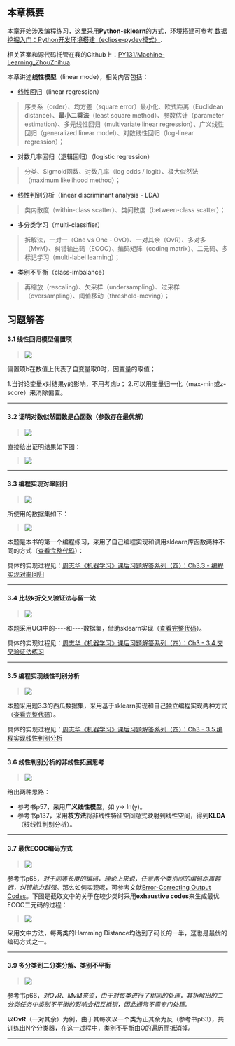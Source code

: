 ## 本章概要 ##
本章开始涉及编程练习，这里采用**Python-sklearn**的方式，环境搭建可参考[ 数据挖掘入门：Python开发环境搭建（eclipse-pydev模式）](http://blog.csdn.net/snoopy_yuan/article/details/61211639).

相关答案和源代码托管在我的Github上：[PY131/Machine-Learning_ZhouZhihua](https://github.com/PY131/Machine-Learning_ZhouZhihua).

本章讲述**线性模型**（linear mode），相关内容包括：

- 线性回归（linear regression）

> 序关系（order）、均方差（square error）最小化、欧式距离（Euclidean distance）、**最小二乘法**（least square method）、参数估计（parameter estimation）、多元线性回归（multivariate linear regression）、广义线性回归（generalized linear model）、对数线性回归（log-linear regression）；

- 对数几率回归（逻辑回归）（logistic regression）

> 分类、Sigmoid函数、对数几率（log odds / logit）、极大似然法（maximum likelihood method）；

- 线性判别分析（linear discriminant analysis - LDA）

> 类内散度（within-class scatter）、类间散度（between-class scatter）；

- 多分类学习（multi-classifier）

> 拆解法，一对一（One vs One - OvO）、一对其余（OvR）、多对多（MvM）、纠错输出码（ECOC）、编码矩阵（coding matrix）、二元码、多标记学习（multi-label learning）；

- 类别不平衡（class-imbalance）

> 再缩放（rescaling）、欠采样（undersampling）、过采样（oversampling）、阈值移动（threshold-moving）；



## 习题解答 ##

#### 3.1 线性回归模型偏置项 ####
> ![](Ch3/3.1.png)

偏置项b在数值上代表了自变量取0时，因变量的取值；

1.当讨论变量x对结果y的影响，不用考虑b；
2.可以用变量归一化（max-min或z-score）来消除偏置。

----

#### 3.2 证明对数似然函数是凸函数（参数存在最优解） ####
> ![](Ch3/3.2.png)

直接给出证明结果如下图：

> ![](Ch3/3.2.1.png)

----

#### 3.3 编程实现对率回归 ####
> ![](Ch3/3.3.png)

所使用的数据集如下：
> ![](Ch3/3.3.1.png)

本题是本书的第一个编程练习，采用了自己编程实现和调用sklearn库函数两种不同的方式（[查看完整代码](https://github.com/PY131/Machine-Learning_ZhouZhihua/tree/master/ch3_linear_model/3.3_logistic_regression_watermelon/)）：

具体的实现过程见：[周志华《机器学习》课后习题解答系列（四）：Ch3.3 - 编程实现对率回归](http://blog.csdn.net/snoopy_yuan/article/details/63684219)

----

#### 3.4 比较k折交叉验证法与留一法 ####
> ![](Ch3/3.4.png)

本题采用UCI中的----和----数据集，借助sklearn实现（[查看完整代码](https://github.com/PY131/Machine-Learning_ZhouZhihua/tree/master/ch3_linear_model/3.4_cross_validation)）。

具体的实现过程见：[周志华《机器学习》课后习题解答系列（四）：Ch3 - 3.4.交叉验证法练习](http://blog.csdn.net/snoopy_yuan/article/details/64131129)

----

#### 3.5 编程实现线性判别分析 ####
> ![](Ch3/3.5.png)

本题采用题3.3的西瓜数据集，采用基于sklearn实现和自己独立编程实现两种方式（[查看完整代码](https://github.com/PY131/Machine-Learning_ZhouZhihua/tree/master/ch3_linear_model/3.5_LDA)）。

具体的实现过程见：[周志华《机器学习》课后习题解答系列（四）：Ch3 - 3.5.编程实现线性判别分析](http://blog.csdn.net/snoopy_yuan/article/details/64443841)

----

#### 3.6 线性判别分析的非线性拓展思考 ####

> ![](Ch3/3.6.png)

给出两种思路：

- 参考书p57，采用**广义线性模型**，如 y-> ln(y)。
- 参考书p137，采用**核方法**将非线性特征空间隐式映射到线性空间，得到**KLDA**（核线性判别分析）。

----

#### 3.7 最优ECOC编码方式 ####

> ![](Ch3/3.7.png)

参考书p65，*对于同等长度的编码，理论上来说，任意两个类别间的编码距离越远，纠错能力越强*。那么如何实现呢，可参考文献[Error-Correcting Output Codes](http://www.ccs.neu.edu/home/vip/teach/MLcourse/4_boosting/lecture_notes/ecoc/ecoc.pdf)。下图是截取文中的关于在较少类时采用**exhaustive codes**来生成最优ECOC二元码的过程：

> ![](Ch3/3.7.1.png)

采用文中方法，每两类的Hamming Distance均达到了码长的一半，这也是最优的编码方式之一。

----

#### 3.9 多分类到二分类分解、类别不平衡 ####

> ![](Ch3/3.9.png)

参考书p66，*对OvR、MvM来说，由于对每类进行了相同的处理，其拆解出的二分类任务中类别不平衡的影响会相互抵销，因此通常不需专门处理。*

以**OvR**（一对其余）为例，由于其每次以一个类为正其余为反（参考书p63），共训练出N个分类器，在这一过程中，类别不平衡由O的遍历而抵消掉。

----


